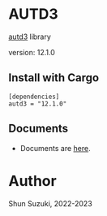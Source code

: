# AUTD3 

[autd3](https://github.com/shinolab/autd3) library

version: 12.1.0

## Install with Cargo

```
[dependencies]
autd3 = "12.1.0"
```

## Documents

- Documents are [here](https://docs.rs/autd3/).

# Author

Shun Suzuki, 2022-2023
